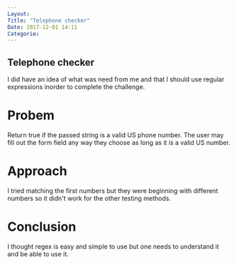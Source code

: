 ```yaml
---
Layout:
Title: "Telephone checker"
Date: 2017-12-01 14:11
Categorie:
---
```


## Telephone checker

I did have an idea of what was need from me and that I should use regular expressions inorder to complete the challenge.

# Probem

Return true if the passed string is a valid US phone number. The user may fill out the form field any way they choose as long as it is a valid US number. 

# Approach

I tried matching the first numbers but they were beginning with different numbers so it didn't work for the other testing methods.

# Conclusion

I thought regex is easy and simple to use but one needs to understand it and be able to use it. 